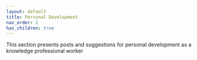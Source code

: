 ```yaml
---
layout: default
title: Personal Development
nav_order: 2
has_children: true
---
```


This section presents posts and suggestions for personal development as a knowledge professional worker

